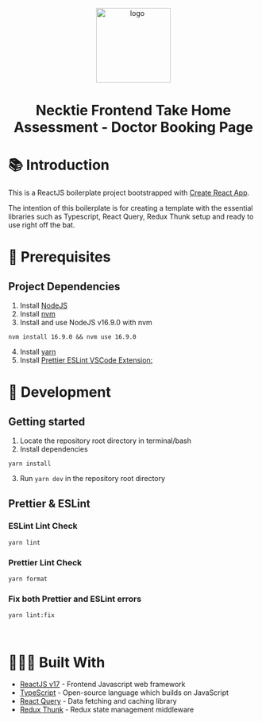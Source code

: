 <p align="center">
    <img alt="logo" src="https://i.pinimg.com/736x/b7/20/7a/b7207af2e6078e81ce7ab484db59b0cf.jpg" width="150" />
</p>
<h1 align="center">
  Necktie Frontend Take Home Assessment - Doctor Booking Page
</h1>

# 📚 Introduction

This is a ReactJS boilerplate project bootstrapped with [Create React App](https://github.com/facebook/create-react-app).

The intention of this boilerplate is for creating a template with the essential libraries such as Typescript, React Query, Redux Thunk setup and ready to use right off the bat.

# 🧰 Prerequisites

## Project Dependencies

1. Install [NodeJS](https://nodejs.org/en/)
2. Install [nvm](https://github.com/nvm-sh/nvm)
3. Install and use NodeJS v16.9.0 with nvm

```
nvm install 16.9.0 && nvm use 16.9.0
```

4. Install [yarn](https://classic.yarnpkg.com/en/)
5. Install [Prettier ESLint VSCode Extension:](https://marketplace.visualstudio.com/items?itemName=rvest.vs-code-prettier-eslint)

# 🚀 Development

## Getting started

1. Locate the repository root directory in terminal/bash
2. Install dependencies

```
yarn install
```

3. Run `yarn dev` in the repository root directory

## Prettier & ESLint

### ESLint Lint Check

```
yarn lint
```

### Prettier Lint Check

```
yarn format
```

### Fix both Prettier and ESLint errors

```
yarn lint:fix
```

<br/>

# 👷🏻‍♂️ Built With

- [ReactJS v17](https://reactjs.org/) - Frontend Javascript web framework
- [TypeScript](https://www.typescriptlang.org/) - Open-source language which builds on JavaScript
- [React Query](https://react-query.tanstack.com/) - Data fetching and caching library
- [Redux Thunk](https://github.com/reduxjs/redux-thunk) - Redux state management middleware
